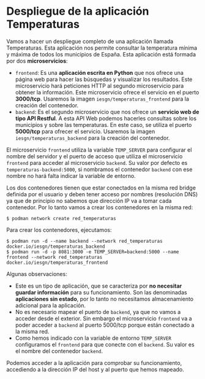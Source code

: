# Despliegue de la aplicación Temperaturas

Vamos a hacer un despliegue completo de una aplicación llamada Temperaturas. Esta aplicación nos permite consultar la temperatura mínima y máxima de todos los municipios de España. Esta aplicación está formada por dos **microservicios**:

* `frontend`: Es una **aplicación escrita en Python** que nos ofrece una página web para hacer las búsquedas y visualizar los resultados. Este microservicio hará peticiones HTTP al segundo microservicio para obtener la información. Este microservicio ofrece el servicio en el puerto **3000/tcp**. Usaremos la imagen `iesgn/temperaturas_frontend` para la creación del contenedor.
* `backend`: Es el segundo microservicio que nos ofrece un **servicio web de tipo API Restful**. A esta API Web podemos hacerles consultas sobre los municipios y sobre las temperaturas. En este caso, se utiliza el puerto **5000/tcp** para ofrecer el servicio. Usaremos la imagen `iesgn/temperaturas_backend` para la creación del contenedor.

El microservicio `frontend` utiliza la variable `TEMP_SERVER` para configurar el nombre del servidor y el puerto de acceso que utiliza el microservicio `frontend` para acceder al microservicio `backend`. Su valor por defecto es `temperaturas-backend:5000`, si nombramos el contenedor `backend` con ese nombre no hará falta indicar la variable de entorno. 

Los dos contenedores tienen que estar conectados en la misma red bridge definida por el usuario y deben tener acceso por nombres (resolución DNS) ya que de principio no sabemos que dirección IP va a tomar cada contenedor. Por lo tanto vamos a crear los contenedores en la misma red:

```
$ podman network create red_temperaturas
```

Para crear los contenedores, ejecutamos:

```
$ podman run -d --name backend --network red_temperaturas docker.io/iesgn/temperaturas_backend
$ podman run -d -p 8081:3000 -e TEMP_SERVER=backend:5000 --name frontend --network red_temperaturas docker.io/iesgn/temperaturas_frontend
```

Algunas observaciones:

* Este es un tipo de aplicación, que se caracteriza por **no necesitar guardar información** para su funcionamiento. Son las denominadas **aplicaciones sin estado**, por lo tanto no necesitamos almacenamiento adicional para la aplicación.
* No es necesario mapear el puerto de `backend`, ya que no vamos a acceder desde el exterior. Sin embargo el microservicio `frontend` va a poder acceder a `backend` al puerto 5000/tcp porque están conectado a la misma red.
* Como hemos indicado con la variable de entorno `TEMP_SERVER` configuramos el `frontend` para que conecte con el `backend`. Su valor es el nombre del contenedor `backend`.

Podemos acceder a la aplicación para comprobar su funcionamiento, accediendo a la dirección IP del host y al puerto que hemos mapeado.

